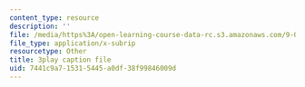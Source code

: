 ```yaml
---
content_type: resource
description: ''
file: /media/https%3A/open-learning-course-data-rc.s3.amazonaws.com/9-00sc-introduction-to-psychology-fall-2011/7441c9a715315445a0df38f99846009d_QvK6YdFKMY8.vtt
file_type: application/x-subrip
resourcetype: Other
title: 3play caption file
uid: 7441c9a7-1531-5445-a0df-38f99846009d
---
```

